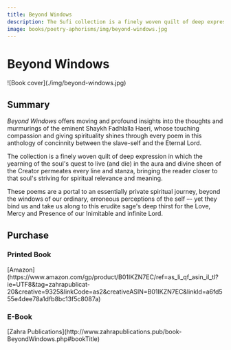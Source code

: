 ```yaml
---
title: Beyond Windows
description: The Sufi collection is a finely woven quilt of deep expression in which the yearning of the soul's quest to live (and die) in the aura and divine sheen of the Creator permeates every line and stanza
image: books/poetry-aphorisms/img/beyond-windows.jpg
---
```


# Beyond Windows

<div markdown="1" class="cover-image">
![Book cover](./img/beyond-windows.jpg)
</div>

## Summary

_Beyond Windows_ offers moving and profound insights into the thoughts and murmurings of the eminent Shaykh Fadhlalla Haeri, whose touching compassion and giving spirituality shines through every poem in this anthology of concinnity between the slave-self and the Eternal Lord.

The collection is a finely woven quilt of deep expression in which the yearning of the soul's quest to live (and die) in the aura and divine sheen of the Creator permeates every line and stanza, bringing the reader closer to that soul's striving for spiritual relevance and meaning.

These poems are a portal to an essentially private spiritual journey, beyond the windows of our ordinary, erroneous perceptions of the self –- yet they bind us and take us along to this erudite sage's deep thirst for the Love, Mercy and Presence of our Inimitable and infinite Lord. 

## Purchase

### Printed Book

<div markdown="3" class="purchase-link">
[Amazon](https://www.amazon.com/gp/product/B01IKZN7EC/ref=as_li_qf_asin_il_tl?ie=UTF8&tag=zahrapublicat-20&creative=9325&linkCode=as2&creativeASIN=B01IKZN7EC&linkId=a6fd555e4dee78a1dfb8bc13f5c8087a)
</div>

### E-Book

<div markdown="3" class="purchase-link">
[Zahra Publications](http://www.zahrapublications.pub/book-BeyondWindows.php#bookTitle)
</div>